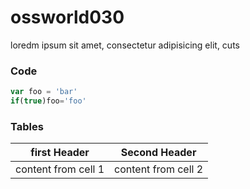 # ossworld030

loredm ipsum sit amet, consectetur adipisicing elit, cuts 

### Code

```javascript
var foo = 'bar'
if(true)foo='foo'
```

### Tables
first Header | Second Header
-------------|--------------
content from cell 1 | content from cell 2
